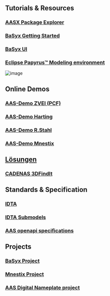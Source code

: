 ## Tutorials & Resources

### [AASX Package Explorer](https://github.com/admin-shell-io/aasx-package-explorer)
### [BaSyx Getting Started](https://basyxhack.iese.de/docs.html)
### [BaSyx UI](https://wiki.basyx.org/en/latest/content/user_documentation/basyx_components/web_ui/index.html)
### [Eclipse Papyrus™ Modeling environment](https://eclipse.dev/papyrus/components/manufacturing/documentation.html)
![image](https://github.com/user-attachments/assets/1fe61e81-ae07-4423-9c52-48a288d9884c)

## Online Demos
### [AAS-Demo ZVEI (PCF)](https://pcf.dpp40-2-v2.industrialdigitaltwin.org/pcf2)
### [AAS-Demo Harting](https://dpp40.harting.com:3000/?aas=https://dpp40.harting.com:8081/shells/aHR0cHM6Ly9kcHA0MC5oYXJ0aW5nLmNvbS9zaGVsbHMvWlNOMQ)
### [AAS-Demo R.Stahl](https://demo-digital-twin.r-stahl.com/)
### [AAS-Demo Mnestix](https://mnestix-prod.azurewebsites.net/en/list)

## [Lösungen](https://industrialdigitaltwin.org/solutions-hub)
### [CADENAS 3DFindIt](https://www.3dfindit.com/de/)

## Standards & Specification
### [IDTA](https://industrialdigitaltwin.org/content-hub/downloads)
### [IDTA Submodels](https://github.com/admin-shell-io/submodel-templates/tree/main/published/)
### [AAS openapi specifications](https://github.com/admin-shell-io/aas-specs-api?tab=readme-ov-file) 

## Projects
### [BaSyx Project](https://github.com/eclipse-basyx)
### [Mnestix Project](https://github.com/mnestix/mnestix-browser)
### [AAS Digital Nameplate project](https://github.com/mk28/TINF21C_Team2_AAS_digital_nameplate)
